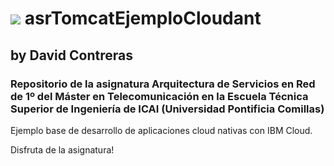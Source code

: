 # ![](https://raw.githubusercontent.com/DavidContrerasICAI/javaCourseExamples/master/images/logo.jpg) asrTomcatEjemploCloudant
## by David Contreras
### Repositorio de la asignatura Arquitectura de Servicios en Red de 1º del Máster en Telecomunicación en la Escuela Técnica Superior de Ingeniería de ICAI (Universidad Pontificia Comillas)
Ejemplo base de desarrollo de aplicaciones cloud nativas con IBM Cloud. 

Disfruta de la asignatura!



